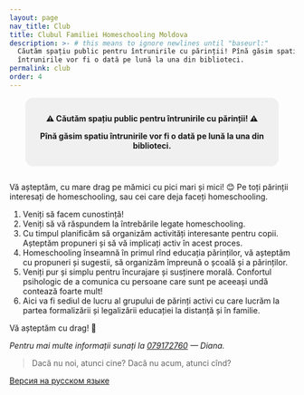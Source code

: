 ```yaml
---
layout: page
nav_title: Club
title: Clubul Familiei Homeschooling Moldova
description: >- # this means to ignore newlines until "baseurl:"
  Căutăm spațiu public pentru întrunirile cu părinții! Pînă găsim spatiu
  întrunirile vor fi o dată pe lună la una din biblioteci.
permalink: club
order: 4
---
```


<style>
.announcement {
  background-color: #f0f0f0;
  padding: 1em;
  border-radius: 1em;
  max-width: 30em;
  text-align: center;
  font-weight: bold;
  margin: 0 auto 2em;
}
</style>

<div class="announcement">
  <p>⚠️ Căutăm spațiu public pentru întrunirile cu părinții! ⚠️ </p>

  <p>Pînă găsim spatiu întrunirile vor fi o dată pe lună la una din biblioteci.</p>
</div>

Vă așteptăm, cu mare drag pe mămici cu pici mari și mici! 😊 Pe toți părinții
interesați de homeschooling, sau cei care deja faceți homeschooling.

1. Veniți să facem cunostință!
2. Veniți să vă răspundem la întrebările legate homeschooling.
3. Cu timpul planificăm să organizăm activități interesante pentru copii.
   Așteptăm propuneri și să vă implicați activ în acest proces.
4. Homeschooling înseamnă în primul rînd educația părinților, vă așteptăm cu
   propuneri și sugestii, să organizăm împreună o școală și a părinților.
5. Veniți pur și simplu pentru încurajare și susținere morală. Confortul
   psihologic de a comunica cu persoane care sunt pe aceeași undă contează
   foarte mult!
6. Aici va fi sediul de lucru al grupului de părinți activi cu care lucrăm la
   partea formalizării și legalizării educației la distanță și în familie.

Vă așteptăm cu drag! 🙂

_Pentru mai multe informații sunați la <a href="tel:+37379172760">079172760</a> — Diana._

> Dacă nu noi, atunci cine? Dacă nu acum, atunci cînd?

<a href="{% link pages/club-ru.md %}" lang="ru" class="translation-link
bottom">Версия на русском языке</a>
